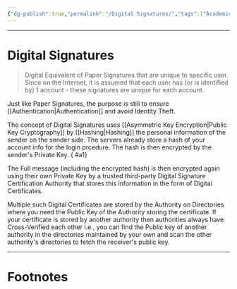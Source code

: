 ```yaml
---
{"dg-publish":true,"permalink":"/Digital Signatures/","tags":["Academics","CyberSec"]}
---
```



---
# Digital Signatures
> Digital Equivalent of Paper Signatures that are unique to specific user. Since on the Internet, it is assumed that each user has (or is identified by) 1 account - these signatures are unique for each account.

Just like Paper Signatures, the purpose is still to ensure [[Authentication\|Authentication]] and avoid Identity Theft.

The concept of Digital Signatures uses [[Asymmetric Key Encryption\|Public Key Cryptography]] by [[Hashing\|Hashing]] the personal information of the sender on the sender side. The servers already store a hash of your account info for the login prcedure. The hash is then encrypted by the sender's Private Key.
{ #a1}


The Full message (including the encrypted hash) is then encrypted again using their own Private Key by a trusted third-party Digital Signature Certification Authority that stores this information in the form of Digital Certificates.

Multiple such Digital Certificates are stored by the Authority on Directories where you need the Public Key of the Authority storing the certificate. If your certificate is stored by another authority then authorities always have Cross-Verified each other i.e., you can find the Public key of another authority in the directories maintained by your own and scan the other authority's directories to fetch the receiver's public key.


---
# Footnotes